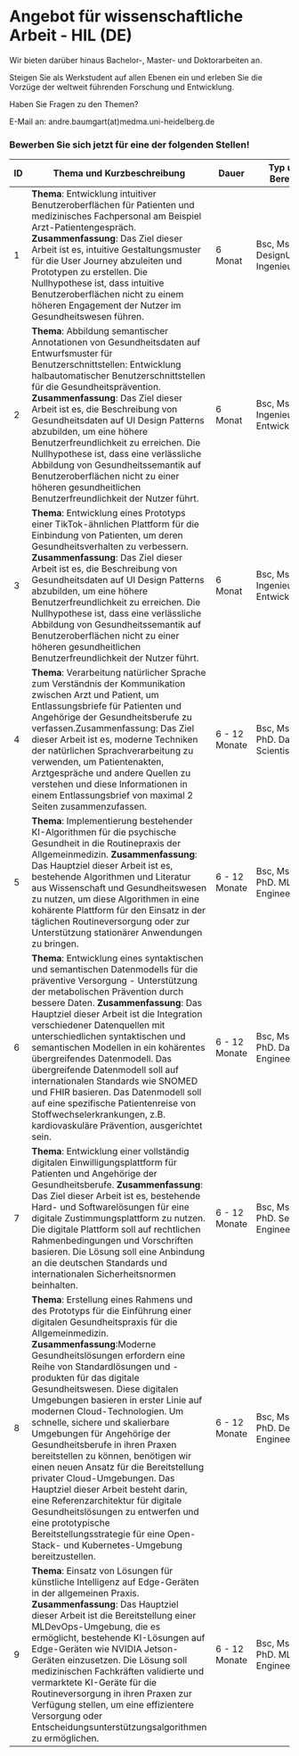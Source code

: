 # Angebot für wissenschaftliche Arbeit - HIL (DE)

Wir bieten darüber hinaus Bachelor-, Master- und Doktorarbeiten an. 

Steigen Sie als Werkstudent auf allen Ebenen ein und erleben Sie die Vorzüge der weltweit führenden Forschung und Entwicklung.

Haben Sie Fragen zu den Themen?

E-Mail an: andre.baumgart(at)medma.uni-heidelberg.de  

### Bewerben Sie sich jetzt für eine der folgenden Stellen!

| ID | Thema und Kurzbeschreibung | Dauer | Typ und Bereich |
| --- | --- | --- | --- |
| 1 | **Thema**: Entwicklung intuitiver Benutzeroberflächen für Patienten und medizinisches Fachpersonal am Beispiel Arzt-Patientengespräch. **Zusammenfassung**: Das Ziel dieser Arbeit ist es, intuitive Gestaltungsmuster für die User Journey abzuleiten und Prototypen zu erstellen. Die Nullhypothese ist, dass intuitive Benutzeroberflächen nicht zu einem höheren Engagement der Nutzer im Gesundheitswesen führen. | 6 Monat | Bsc, Msc UX-DesignUX-Ingenieur |
| 2 | **Thema**: Abbildung semantischer Annotationen von Gesundheitsdaten auf Entwurfsmuster für Benutzerschnittstellen: Entwicklung halbautomatischer Benutzerschnittstellen für die Gesundheitsprävention. **Zusammenfassung**: Das Ziel dieser Arbeit ist es, die Beschreibung von Gesundheitsdaten auf UI Design Patterns abzubilden, um eine höhere Benutzerfreundlichkeit zu erreichen. Die Nullhypothese ist, dass eine verlässliche Abbildung von Gesundheitssemantik auf Benutzeroberflächen nicht zu einer höheren gesundheitlichen Benutzerfreundlichkeit der Nutzer führt. | 6 Monat | Bsc, Msc UX-IngenieurUIX-Entwickler |
| 3 | **Thema**: Entwicklung eines Prototyps einer TikTok-ähnlichen Plattform für die Einbindung von Patienten, um deren Gesundheitsverhalten zu verbessern. **Zusammenfassung**: Das Ziel dieser Arbeit ist es, die Beschreibung von Gesundheitsdaten auf UI Design Patterns abzubilden, um eine höhere Benutzerfreundlichkeit zu erreichen. Die Nullhypothese ist, dass eine verlässliche Abbildung von Gesundheitssemantik auf Benutzeroberflächen nicht zu einer höheren gesundheitlichen Benutzerfreundlichkeit der Nutzer führt. | 6 Monat | Bsc, MscUX-IngenieurUIX-Entwickler |
| 4 | **Thema**: Verarbeitung natürlicher Sprache zum Verständnis der Kommunikation zwischen Arzt und Patient, um Entlassungsbriefe für Patienten und Angehörige der Gesundheitsberufe zu verfassen.Zusammenfassung: Das Ziel dieser Arbeit ist es, moderne Techniken der natürlichen Sprachverarbeitung zu verwenden, um Patientenakten, Arztgespräche und andere Quellen zu verstehen und diese Informationen in einem Entlassungsbrief von maximal 2 Seiten zusammenzufassen. | 6 - 12 Monate | Bsc, Msc, PhD. Data Scientist |
| 5 | **Thema**: Implementierung bestehender KI-Algorithmen für die psychische Gesundheit in die Routinepraxis der Allgemeinmedizin. **Zusammenfassung**: Das Hauptziel dieser Arbeit ist es, bestehende Algorithmen und Literatur aus Wissenschaft und Gesundheitswesen zu nutzen, um diese Algorithmen in eine kohärente Plattform für den Einsatz in der täglichen Routineversorgung oder zur Unterstützung stationärer Anwendungen zu bringen. | 6 - 12 Monate | Bsc, Msc, PhD. ML Engineer |
| 6 | **Thema**: Entwicklung eines syntaktischen und semantischen Datenmodells für die präventive Versorgung - Unterstützung der metabolischen Prävention durch bessere Daten. **Zusammenfassung**: Das Hauptziel dieser Arbeit ist die Integration verschiedener Datenquellen mit unterschiedlichen syntaktischen und semantischen Modellen in ein kohärentes übergreifendes Datenmodell. Das übergreifende Datenmodell soll auf internationalen Standards wie SNOMED und FHIR basieren. Das Datenmodell soll auf eine spezifische Patientenreise von Stoffwechselerkrankungen, z.B. kardiovaskuläre Prävention, ausgerichtet sein. | 6 - 12 Monate | Bsc, Msc, PhD. Data Engineer |
| 7 | **Thema**: Entwicklung einer vollständig digitalen Einwilligungsplattform für Patienten und Angehörige der Gesundheitsberufe. **Zusammenfassung**: Das Ziel dieser Arbeit ist es, bestehende Hard- und Softwarelösungen für eine digitale Zustimmungsplattform zu nutzen. Die digitale Plattform soll auf rechtlichen Rahmenbedingungen und Vorschriften basieren. Die Lösung soll eine Anbindung an die deutschen Standards und internationalen Sicherheitsnormen beinhalten. | 6 - 12 Monate | Bsc, Msc, PhD. Service Engineer |
| 8 | **Thema**: Erstellung eines Rahmens und des Prototyps für die Einführung einer digitalen Gesundheitspraxis für die Allgemeinmedizin. **Zusammenfassung**:Moderne Gesundheitslösungen erfordern eine Reihe von Standardlösungen und -produkten für das digitale Gesundheitswesen. Diese digitalen Umgebungen basieren in erster Linie auf modernen Cloud-Technologien. Um schnelle, sichere und skalierbare Umgebungen für Angehörige der Gesundheitsberufe in ihren Praxen bereitstellen zu können, benötigen wir einen neuen Ansatz für die Bereitstellung privater Cloud-Umgebungen. Das Hauptziel dieser Arbeit besteht darin, eine Referenzarchitektur für digitale Gesundheitslösungen zu entwerfen und eine prototypische Bereitstellungsstrategie für eine Open-Stack- und Kubernetes-Umgebung bereitzustellen. | 6 - 12 Monate | Bsc, Msc, PhD. DevOps Engineer |
| 9 | **Thema**: Einsatz von Lösungen für künstliche Intelligenz auf Edge-Geräten in der allgemeinen Praxis. **Zusammenfassung**: Das Hauptziel dieser Arbeit ist die Bereitstellung einer MLDevOps-Umgebung, die es ermöglicht, bestehende KI-Lösungen auf Edge-Geräten wie NVIDIA Jetson-Geräten einzusetzen. Die Lösung soll medizinischen Fachkräften validierte und vermarktete KI-Geräte für die Routineversorgung in ihren Praxen zur Verfügung stellen, um eine effizientere Versorgung oder Entscheidungsunterstützungsalgorithmen zu ermöglichen. | 6 - 12 Monate | Bsc, Msc, PhD. MLOPS Engineer |
